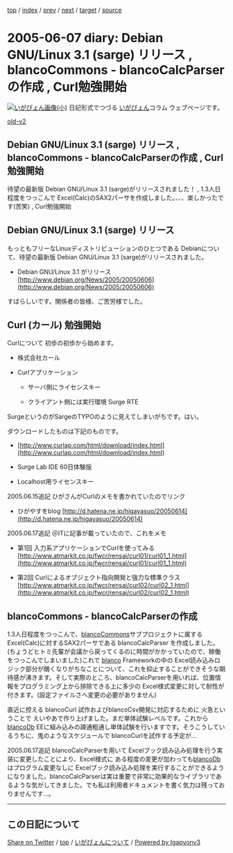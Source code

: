 [top](../index.html) 
 / [index](index.html) 
 / [prev](ig050606.html) 
 / [next](ig050608.html) 
 / [target](https://igapyon.github.io/diary/2005/ig050607.html) 
 / [source](https://github.com/igapyon/diary/blob/gh-pages/2005/ig050607.src.md) 

2005-06-07 diary: Debian GNU/Linux 3.1 (sarge) リリース , blancoCommons - blancoCalcParserの作成 , Curl勉強開始
=====================================================================================================
[![いがぴょん画像(小)](https://igapyon.github.io/diary/images/iga200306s.jpg "いがぴょん")](https://igapyon.github.io/diary/memo/memoigapyon.html) 日記形式でつづる [いがぴょん](https://igapyon.github.io/diary/memo/memoigapyon.html)コラム ウェブページです。

[old-v2](ig050607-orig.html)

## Debian GNU/Linux 3.1 (sarge) リリース , blancoCommons - blancoCalcParserの作成 , Curl勉強開始

待望の最新版 Debian GNU/Linux 3.1 (sarge)がリリースされました！ , 1.3人日程度をつっこんで Excel(Calc)のSAX2パーサを作成しました。、、、楽しかったです(苦笑) , Curl勉強開始


## Debian GNU/Linux 3.1 (sarge) リリース

もっともフリーなLinuxディストリビューションのひとつである Debianについて、待望の最新版 Debian GNU/Linux 3.1
(sarge)がリリースされました。

* Debian GNU/Linux 3.1 がリリース
  [http://www.debian.org/News/2005/20050606](http://www.debian.org/News/2005/20050606)

すばらしいです。関係者の皆様、ご苦労様でした。

## Curl (カール) 勉強開始

Curlについて 初歩の初歩から始めます。

* 株式会社カール
  
* Curlアプリケーション
  
  * サーバ側にライセンスキー
    
  * クライアント側には実行環境 Surge RTE
  

SurgeというのがSargeのTYPOのように見えてしまいがちです。はい。

ダウンロードしたものは下記のものです。

* [http://www.curlap.com/html/download/index.html](http://www.curlap.com/html/download/index.html)
  
* Surge Lab IDE 60日体験版
  
* Localhost用ライセンスキー 

2005.06.15追記 ひがさんがCurlのメモを書かれていたのでリンク

* ひがやすをblog
  [http://d.hatena.ne.jp/higayasuo/20050614](http://d.hatena.ne.jp/higayasuo/20050614)

2005.06.17追記 ＠ITに記事が載っていたので、これをメモ

* 第1回 入力系アプリケーションでCurlを使ってみる
  [http://www.atmarkit.co.jp/fwcr/rensai/curl01/curl01_1.html](http://www.atmarkit.co.jp/fwcr/rensai/curl01/curl01_1.html)
  
* 第2回 Curlによるオブジェクト指向開発と強力な標準クラス
  [http://www.atmarkit.co.jp/fwcr/rensai/curl02/curl02_1.html](http://www.atmarkit.co.jp/fwcr/rensai/curl02/curl02_1.html)

## blancoCommons - blancoCalcParserの作成

1.3人日程度をつっこんで、[blancoCommons](http://www.igapyon.jp/blanco/blancocommons.html)サブプロジェクトに属する Excel(Calc)に対するSAX2パーサである
blancoCalcParser を作成しました。(ちょうどヒトミ先輩が会議から戻ってくるのに時間がかかっていたので、稼働をつっこんでしまいました)これで [blanco](http://www.igapyon.jp/blanco/blanco.ja.html) Frameworkの中の Excel読み込みロジック部分が醜くなりがちなことについて、これを抑止することができそうな期待感が沸きます。そして実際のところ、blancoCalcParserを用いれば、位置情報をプログラミング上から排除できる上に多少の Excel様式変更に対して耐性が付きます。(設定ファイルさへ変更の必要がありません)

直近に控える blancoCurl 試作およびblancoCsv開発に対応するために 火急ということで えいやあで作り上げました。まだ単体試験レベルです。これから[blancoDb](http://www.igapyon.jp/blanco/blancodb.html) EEに組み込みの疎通粗通し単体試験を行いますです。そうこうしているうちに、鬼のようなスケジュールで blancoCurlを試作する予定が…

2005.06.17追記 blancoCalcParserを用いて Excelブック読み込み処理を行う実装に変更したことにより、Excel様式に ある程度の変更が加わっても[blancoDb](http://www.igapyon.jp/blanco/blancodb.html)はプログラム変更なしに Excelブック読み込み処理を実行することができるようになりました。blancoCalcParserは実は重要で非常に効果的なライブラリであるような気がしてきました。でも私は利用者ドキュメントを書く気力は残っておりませんです…。


----------------------------------------------------------------------------------------------------

## この日記について

[Share on Twitter](https://twitter.com/intent/tweet?hashtags=igapyon%2Cdiary%2C%E3%81%84%E3%81%8C%E3%81%B4%E3%82%87%E3%82%93&text=Debian+GNU%2FLinux+3.1+%28sarge%29+%E3%83%AA%E3%83%AA%E3%83%BC%E3%82%B9+%2C+blancoCommons+-+blancoCalcParser%E3%81%AE%E4%BD%9C%E6%88%90+%2C+Curl%E5%8B%89%E5%BC%B7%E9%96%8B%E5%A7%8B&url=https%3A%2F%2Figapyon.github.io%2Fdiary%2F2005%2Fig050607.html) / [top](../index.html) / [いがぴょんについて](https://igapyon.github.io/diary/memo/memoigapyon.html) / [Powered by Igapyonv3](https://github.com/igapyon/igapyonv3)
